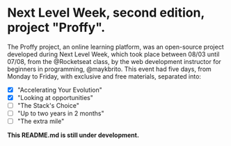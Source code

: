 # Next Level Week, second edition, project "Proffy".

The Proffy project, an online learning platform, was an open-source project developed during Next Level Week, which took place between 08/03 until 07/08, from the @Rocketseat class, by the web development instructor for beginners in programming, @maykbrito.
This event had five days, from Monday to Friday, with exclusive and free materials, separated into:
- [x] "Accelerating Your Evolution"
- [x] "Looking at opportunities"
- [ ] "The Stack's Choice"
- [ ] "Up to two years in 2 months"
- [ ] "The extra mile"

**This README.md is still under development.**
